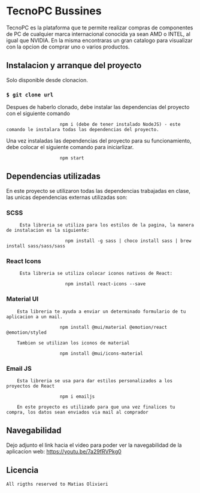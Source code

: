# TecnoPC Bussines

TecnoPC es la plataforma que te permite realizar compras de componentes de PC de cualquier marca internacional conocida ya sean AMD o INTEL, al igual que NVIDIA. En la misma encontraras un gran catalogo para visualizar con la opcion de comprar uno o varios productos.

## Instalacion y arranque del proyecto

Solo disponible desde clonacion. 

### `$ git clone url`

Despues de haberlo clonado, debe instalar las dependencias del proyecto con el siguiente comando

                        npm i (debe de tener instalado NodeJS) - este comando le instalara todas las dependencias del proyecto.

Una vez instaladas las dependencias del proyecto para su funcionamiento, debe colocar el siguiente comando para iniciarlizar.

                        npm start

## Dependencias utilizadas

En este proyecto se utilizaron todas las dependencias trabajadas en clase, las unicas dependencias externas utilizadas son:

### SCSS
 
         Esta libreria se utiliza para los estilos de la pagina, la manera de instalacion es la siguiente: 
    
                          npm install -g sass | choco install sass | brew install sass/sass/sass

### React Icons
 
         Esta libreria se utiliza colocar iconos nativos de React:  
    
                          npm install react-icons --save

### Material UI

        Esta libreria te ayuda a enviar un determinado formulario de tu aplicacion a un mail.

                        npm install @mui/material @emotion/react @emotion/styled

        Tambien se utilizan los iconos de material

                        npm install @mui/icons-material

### Email JS

        Esta libreria se usa para dar estilos personalizados a los proyectos de React

                        npm i emailjs

        En este proyecto es utilizado para que una vez finalices tu compra, los datos sean enviados via mail al comprador

## Navegabilidad

Dejo adjunto el link hacia el video para poder ver la navegabilidad de la aplicacion web: https://youtu.be/7a29fRVPkg0

## Licencia 

    All rigths reserved to Matias Olivieri
